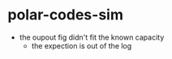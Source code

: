 # polar-codes-sim

* the oupout fig didn't fit the known capacity
    * the expection is out of the log